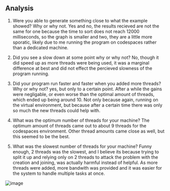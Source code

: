 ## Analysis

1. Were you able to generate something close to what the example showed? Why or why not.
    Yes and no, the results recieved are not the same for one because the time to sort does not reach 12000 milliseconds, so the graph is smaller
    and two, they are a little more sporatic, likely due to me running the program on codespaces rather than a dedicated machine. 

2. Did you see a slow down at some point why or why not?
    No, though it did speed up as more threads were being used, it was a marginal difference at best and did not effect the percieved slowness of the program running. 

3. Did your program run faster and faster when you added more threads? Why or why not?
    yes, but only to a certain point. After a while the gains were negligable, or even worse than the optimal amount of threads, which ended up being around 10. Not
    only because again, running on the virtual environment, but because after a certain time there was only so much the new threads could help with. 

4. What was the optimum number of threads for your machine?
    The optimum amount of threads came out to about 9 threads for the codespaces environment. Other thread amounts came close as well, but this seemed to be the best. 

5. What was the slowest number of threads for your machine?
    Funny enough, 2 threads was the slowest, and I believe its because trying to split it up and relying only on 2 threads to attack the problem with the creation and joining, was actually harmful instead of helpful. As more threads were added, more bandwith was provided and it was easier for the system to handle multiple tasks at once. 

![image](https://github.com/user-attachments/assets/56fce162-d50e-45b9-aa9e-0950e7643a8a)
    
